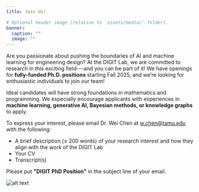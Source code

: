 ```yaml
---
title: Join Us!

# Optional header image (relative to `assets/media/` folder).
banner:
  caption: ""
  image: ""
---
```


Are you passionate about pushing the boundaries of AI and machine learning for engineering design? At the DIGIT Lab, we are committed to research in this exciting field---and you can be part of it! We have openings for **fully-funded Ph.D. positions** starting Fall 2025, and we’re looking for enthusiastic individuals to join our team!
        
Ideal candidates will have strong foundations in mathematics and programming. We especially encourage applicants with experiences in **machine learning, generative AI, Bayesian methods, or knowledge graphs** to apply. 

To express your interest, please email Dr. Wei Chen at [w.chen@tamu.edu](mailto:w.chen@tamu.edu) with the following:

* A brief description (≤ 200 words) of your research interest and how they align with the work of the DIGIT Lab
* Your CV
* Transcript(s)

Please put **"DIGIT PhD Position"** in the subject line of your email.

![alt text](group_photo.jpg)
